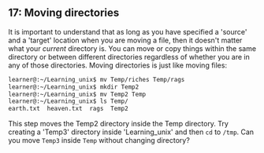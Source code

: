 ## 17: Moving directories

It is important to understand that as long as you have specified a 'source' and a 'target' location when you are moving a file, then it doesn't matter what your *current* directory is. You can move or copy things within the same directory or between different directories regardless of whether you are in any of those directories. Moving directories is just like moving files:

```bash
learner@:~/Learning_unix$ mv Temp/riches Temp/rags
learner@:~/Learning_unix$ mkdir Temp2
learner@:~/Learning_unix$ mv Temp2 Temp
learner@:~/Learning_unix$ ls Temp/
earth.txt  heaven.txt  rags  Temp2
```

This step moves the Temp2 directory inside the Temp directory. Try creating a 'Temp3' directory inside 'Learning_unix' and then `cd` to `/tmp`. Can you move `Temp3` inside `Temp` without changing directory?
